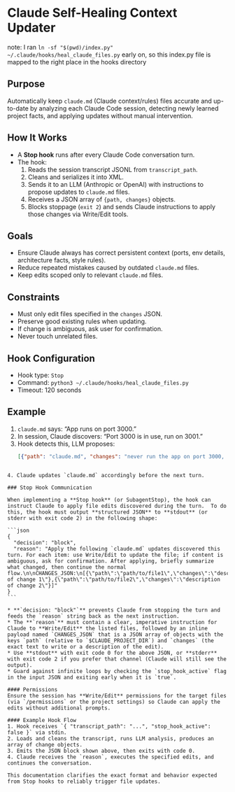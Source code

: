 # Claude Self-Healing Context Updater

note: I ran `ln -sf "$(pwd)/index.py" ~/.claude/hooks/heal_claude_files.py` early on, so this index.py file is mapped to the right place in the hooks directory

## Purpose
Automatically keep `claude.md` (Claude context/rules) files accurate and up-to-date by analyzing each Claude Code session, detecting newly learned project facts, and applying updates without manual intervention.

## How It Works
- A **Stop hook** runs after every Claude Code conversation turn.
- The hook:
  1. Reads the session transcript JSONL from `transcript_path`.
  2. Cleans and serializes it into XML.
  3. Sends it to an LLM (Anthropic or OpenAI) with instructions to propose updates to `claude.md` files.
  4. Receives a JSON array of `{path, changes}` objects.
  5. Blocks stoppage (`exit 2`) and sends Claude instructions to apply those changes via Write/Edit tools.

## Goals
- Ensure Claude always has correct persistent context (ports, env details, architecture facts, style rules).
- Reduce repeated mistakes caused by outdated `claude.md` files.
- Keep edits scoped only to relevant `claude.md` files.

## Constraints
- Must only edit files specified in the `changes` JSON.
- Preserve good existing rules when updating.
- If change is ambiguous, ask user for confirmation.
- Never touch unrelated files.

## Hook Configuration
- Hook type: `Stop`
- Command: `python3 ~/.claude/hooks/heal_claude_files.py`
- Timeout: 120 seconds

## Example
1. `claude.md` says: “App runs on port 3000.”
2. In session, Claude discovers: “Port 3000 is in use, run on 3001.”
3. Hook detects this, LLM proposes:
   ```json
   [{"path": "claude.md", "changes": "never run the app on port 3000, always run it on port 3001"}]
````

4. Claude updates `claude.md` accordingly before the next turn.

### Stop Hook Communication

When implementing a **Stop hook** (or SubagentStop), the hook can instruct Claude to apply file edits discovered during the turn.  To do this, the hook must output **structured JSON** to **stdout** (or stderr with exit code 2) in the following shape:

```json
{
  "decision": "block",
  "reason": "Apply the following `claude.md` updates discovered this turn. For each item: use Write/Edit to update the file; if content is ambiguous, ask for confirmation. After applying, briefly summarize what changed, then continue the normal flow.\n\nCHANGES_JSON:\n[{\"path\":\"path/to/file1\",\"changes\":\"description of change 1\"},{\"path\":\"path/to/file2\",\"changes\":\"description of change 2\"}]"
}
```

* **`decision: "block"`** prevents Claude from stopping the turn and feeds the `reason` string back as the next instruction.
* The **`reason`** must contain a clear, imperative instruction for Claude to **Write/Edit** the listed files, followed by an inline payload named `CHANGES_JSON` that is a JSON array of objects with the keys `path` (relative to `$CLAUDE_PROJECT_DIR`) and `changes` (the exact text to write or a description of the edit).
* Use **stdout** with exit code 0 for the above JSON, or **stderr** with exit code 2 if you prefer that channel (Claude will still see the output).
* Guard against infinite loops by checking the `stop_hook_active` flag in the input JSON and exiting early when it is `true`.

#### Permissions
Ensure the session has **Write/Edit** permissions for the target files (via `/permissions` or the project settings) so Claude can apply the edits without additional prompts.

#### Example Hook Flow
1. Hook receives `{ "transcript_path": "...", "stop_hook_active": false }` via stdin.
2. Loads and cleans the transcript, runs LLM analysis, produces an array of change objects.
3. Emits the JSON block shown above, then exits with code 0.
4. Claude receives the `reason`, executes the specified edits, and continues the conversation.

This documentation clarifies the exact format and behavior expected from Stop hooks to reliably trigger file updates.
